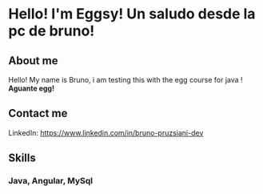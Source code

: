 # Hello! I'm Eggsy! Un saludo desde la pc de bruno!
## About me
Hello! My name is Bruno, i am testing this with the egg course for java ! **Aguante egg!**

## Contact me
LinkedIn: https://www.linkedin.com/in/bruno-pruzsiani-dev

## Skills
### Java, Angular, MySql